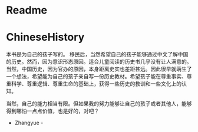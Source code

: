 # Readme
# ChineseHistory
本书是为自己的孩子写的。
移民后，当然希望自己的孩子能够通过中文了解中国的历史。然而，因为意识形态原因。适合儿童阅读的历史书几乎没有让人满意的。当然，中国历史，因为官办的原因，本身距离史实也差距甚远。因此很早就萌生了一个想法，希望能为自己的孩子亲自写一份历史教材。希望孩子能在尊重事实、尊重科学、尊重逻辑、尊重生命的基础上，获得一些历史的教训和一些文化上的认知。

当然，自己的能力相当有限。但如果我的努力能够让自己的孩子或者其他人，能够得到哪怕一点点价值，也是好的，对吧？

- Zhangyue
\- 
